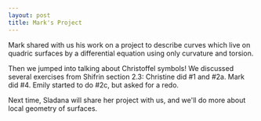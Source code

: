 ```yaml
---
layout: post
title: Mark's Project
---
```


Mark shared with us his work on a project to describe curves which live on quadric surfaces
by a differential equation using only curvature and torsion.

Then we jumped into talking about Christoffel symbols! We discussed several exercises
from Shifrin section 2.3: Christine did \#1 and #2a. Mark did \#4. Emily started to do \#2c,
but asked for a redo.

Next time, Sladana will share her project with us, and we'll do more about local geometry of
surfaces.
